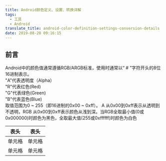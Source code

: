 ```yaml
---
title: Android颜色定义、设置、转换详解
tags:
  - 工具
  - Android
translate_title: android-color-definition-settings-conversion-details
date: 2019-08-28 09:16:15
---
```

## 前言 
Android中的颜色值通常遵循RGB/ARGB标准，使用时通常以“ # ”字符开头的8位16进制表示。</br>"A"代表透明度（Alpha）</br>"R"代表红色(Red)</br>"G"代表绿色(Green)</br>"B"代表蓝色(Blue)</br>取值范围为0 ~ 255（即16进制的0x00 ~ 0xff）。
A 从0x00到0xff表示从透明到不透明，RGB 从0x00到0xff表示颜色从浅到深。当RGB全取最小值(0或0x000000)时颜色为黑色，全取最大值(255或0xffffff)时颜色为白色
<!--more-->
|  表头   | 表头  |
|  ----  | ----  |
| 单元格  | 单元格 |
| 单元格  | 单元格 |